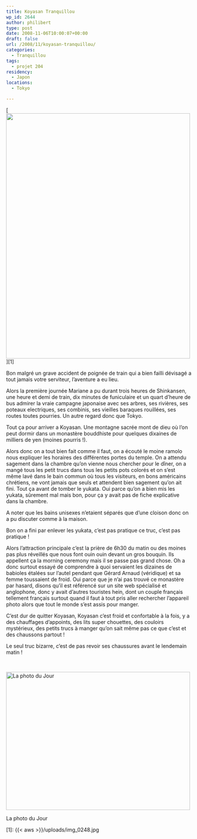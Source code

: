 ```yaml
---
title: Koyasan Tranquillou
wp_id: 2644
author: philibert
type: post
date: 2008-11-06T10:00:07+00:00
draft: false
url: /2008/11/koyasan-tranquillou/
categories:
  - Tranquillou
tags:
  - projet 204
residency:
  - Japon
locations:
  - Tokyo

---
```

[<img class="aligncenter size-full wp-image-554" title="img_0248" src="{{< aws >}}/uploads/img_0248.jpg" alt="" width="500" height="666" />][1]

Bon malgré un grave accident de poignée de train qui a bien failli dévisagé a tout jamais votre serviteur, l&rsquo;aventure a eu lieu.

Alors la première journée Mariane a pu durant trois heures de Shinkansen, une heure et demi de train, dix minutes de funiculaire et un quart d&rsquo;heure de bus admirer la vraie campagne japonaise avec ses arbres, ses rivières, ses poteaux electriques, ses combinis, ses vieilles baraques rouillées, ses routes toutes pourries. Un autre regard donc que Tokyo.

Tout ça pour arriver a Koyasan. Une montagne sacrée mont de dieu où l&rsquo;on peut dormir dans un monastère bouddhiste pour quelques dixaines de milliers de yen (moines pourris !).

Alors donc on a tout bien fait comme il faut, on a écouté le moine ramolo nous expliquer les horaires des différentes portes du temple. On a attendu sagement dans la chambre qu&rsquo;on vienne nous chercher pour le dîner, on a mangé tous les petit trucs dans tous les petits pots colorés et on s&rsquo;est même lavé dans le bain commun où tous les visiteurs, en bons américains chrétiens, ne vont jamais que seuls et attendent bien sagement qu&rsquo;on ait fini. Tout ça avant de tomber le yukata. Oui parce qu&rsquo;on a bien mis les yukata, sûrement mal mais bon, pour ça y avait pas de fiche explicative dans la chambre.
  
A noter que les bains unisexes n&rsquo;etaient séparés que d&rsquo;une cloison donc on a pu discuter comme à la maison.

Bon on a fini par enlever les yukata, c&rsquo;est pas pratique ce truc, c&rsquo;est pas pratique !

Alors l&rsquo;attraction principale c&rsquo;est la prière de 6h30 du matin ou des moines pas plus réveillés que nous font ouin ouin devant un gros bouquin. Ils appellent ça la morning ceremony mais il se passe pas grand chose. Oh a donc surtout essayé de comprendre à quoi servaient les dizaines de babioles étalées sur l&rsquo;autel pendant que Gérard Arnaud (véridique) et sa femme toussaient de froid. Oui parce que je n&rsquo;ai pas trouvé ce monastère par hasard, disons qu&rsquo;il est référencé sur un site web spécialisé et anglophone, donc y avait d&rsquo;autres touristes hein, dont un couple français tellement français surtout quand il faut à tout pris aller rechercher l&rsquo;appareil photo alors que tout le monde s&rsquo;est assis pour manger.

C&rsquo;est dur de quitter Koyasan, Koyasan c&rsquo;est froid et confortable à la fois, y a des chauffages d&rsquo;appoints, des lits super chouettes, des couloirs mystérieux, des petits trucs à manger qu&rsquo;on sait même pas ce que c&rsquo;est et des chaussons partout !

Le seul truc bizarre, c&rsquo;est de pas revoir ses chaussures avant le lendemain matin !

 

<div id="attachment_541" class="wp-caption aligncenter" style="max-width: 500px">
  <a href="{{< aws >}}/uploads/img_4731.jpg"><img class="size-full wp-image-541" title="img_4731" src="{{< aws >}}/uploads/img_4731.jpg" alt="La photo du Jour" width="500" height="375" /></a>
  
  <p class="wp-caption-text">
    La photo du Jour
  </p>
</div>

 [1]: {{< aws >}}/uploads/img_0248.jpg